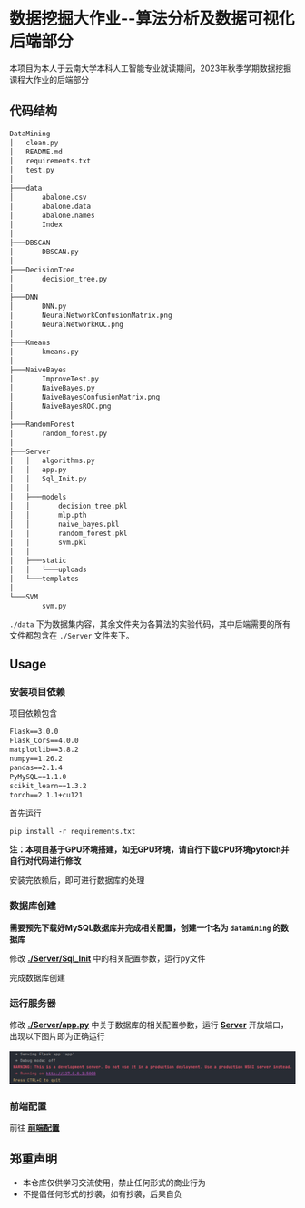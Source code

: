 # 数据挖掘大作业--算法分析及数据可视化 后端部分

本项目为本人于云南大学本科人工智能专业就读期间，2023年秋季学期数据挖掘课程大作业的后端部分

## 代码结构
```
DataMining
│   clean.py
│   README.md
│   requirements.txt
│   test.py
│
├───data
│       abalone.csv
│       abalone.data
│       abalone.names
│       Index
│
├───DBSCAN
│       DBSCAN.py
│
├───DecisionTree
│       decision_tree.py
│
├───DNN
│       DNN.py
│       NeuralNetworkConfusionMatrix.png
│       NeuralNetworkROC.png
│
├───Kmeans
│       kmeans.py
│
├───NaiveBayes
│       ImproveTest.py
│       NaiveBayes.py
│       NaiveBayesConfusionMatrix.png
│       NaiveBayesROC.png
│
├───RandomForest
│       random_forest.py
│
├───Server
│   │   algorithms.py
│   │   app.py
│   │   Sql_Init.py
│   │
│   ├───models
│   │       decision_tree.pkl
│   │       mlp.pth
│   │       naive_bayes.pkl
│   │       random_forest.pkl
│   │       svm.pkl
│   │
│   ├───static
│   │   └───uploads
│   └───templates
│
└───SVM
        svm.py
```  
`./data` 下为数据集内容，其余文件夹为各算法的实验代码，其中后端需要的所有文件都包含在 `./Server` 文件夹下。  

## Usage
### 安装项目依赖
项目依赖包含
```
Flask==3.0.0
Flask_Cors==4.0.0
matplotlib==3.8.2
numpy==1.26.2
pandas==2.1.4
PyMySQL==1.1.0
scikit_learn==1.3.2
torch==2.1.1+cu121
```
首先运行 
```
pip install -r requirements.txt
```  

**注：本项目基于GPU环境搭建，如无GPU环境，请自行下载CPU环境pytorch并自行对代码进行修改**  


安装完依赖后，即可进行数据库的处理


### 数据库创建
**需要预先下载好MySQL数据库并完成相关配置，创建一个名为 `datamining` 的数据库**  
  
修改 **[./Server/Sql_Init](./Server/Sql_Init.py)** 中的相关配置参数，运行py文件  
  
完成数据库创建

### 运行服务器
修改 **[./Server/app.py](./Server/app.py)** 中关于数据库的相关配置参数，运行 **[Server](./Server/app.py)** 开放端口，出现以下图片即为正确运行  
<br/>
<img src="./res/res1.png" alt="运行结果">

### 前端配置

前往 **[前端配置](../DataMiningWeb/README.md)**


## 郑重声明
* 本仓库仅供学习交流使用，禁止任何形式的商业行为  
* 不提倡任何形式的抄袭，如有抄袭，后果自负